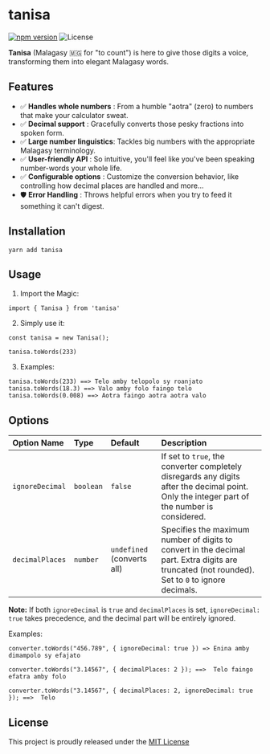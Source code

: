# tanisa

[![npm version](https://badge.fury.io/js/tanisa.svg)](https://www.npmjs.com/package/tanisa)
![License](https://img.shields.io/badge/License-MIT-yellow.svg)

**Tanisa** (Malagasy 🇲🇬 for "to count") is here to give those digits a voice, transforming them into elegant Malagasy words.

## Features

- ✅ **Handles whole numbers** : From a humble "aotra" (zero) to numbers that make your calculator sweat.
- ✅ **Decimal support** : Gracefully converts those pesky fractions into spoken form.
- ✅ **Large number linguistics**: Tackles big numbers with the appropriate Malagasy terminology.
- ✅ **User-friendly API** : So intuitive, you'll feel like you've been speaking number-words your whole life.
- ✅ **Configurable options** : Customize the conversion behavior, like controlling how decimal places are handled and more...
- 🛡️ **Error Handling** : Throws helpful errors when you try to feed it something it can't digest.

## Installation

`yarn add tanisa`

## Usage

1. Import the Magic:

```
import { Tanisa } from 'tanisa'
```

2. Simply use it:

```
const tanisa = new Tanisa();

tanisa.toWords(233)
```

3. Examples:

```
tanisa.toWords(233) ==> Telo amby telopolo sy roanjato
tanisa.toWords(18.3) ==> Valo amby folo faingo telo
tanisa.toWords(0.008) ==> Aotra faingo aotra aotra valo
```

## Options

| Option Name     | Type      | Default                    | Description                                                                                                                                     |
| :-------------- | :-------- | :------------------------- | :---------------------------------------------------------------------------------------------------------------------------------------------- |
| `ignoreDecimal` | `boolean` | `false`                    | If set to `true`, the converter completely disregards any digits after the decimal point. Only the integer part of the number is considered.    |
| `decimalPlaces` | `number`  | `undefined` (converts all) | Specifies the maximum number of digits to convert in the decimal part. Extra digits are truncated (not rounded). Set to `0` to ignore decimals. |

**Note:** If both `ignoreDecimal` is `true` and `decimalPlaces` is set, `ignoreDecimal: true` takes precedence, and the decimal part will be entirely ignored.

Examples:

```
converter.toWords("456.789", { ignoreDecimal: true }) => Enina amby dimampolo sy efajato

converter.toWords("3.14567", { decimalPlaces: 2 }); ==>  Telo faingo efatra amby folo

converter.toWords("3.14567", { decimalPlaces: 2, ignoreDecimal: true }); ==>  Telo
```

## License

This project is proudly released under the [MIT License](https://github.com/nifaliana/tanisa/blob/main/LICENSE)
